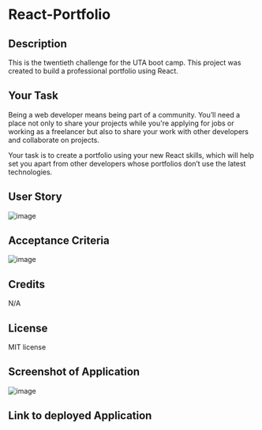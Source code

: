 # React-Portfolio

## Description
This is the twentieth challenge for the UTA boot camp. This project was created to build a professional portfolio using React.

## Your Task
Being a web developer means being part of a community. You’ll need a place not only to share your projects while you're applying for jobs or working as a freelancer but also to share your work with other developers and collaborate on projects.

Your task is to create a portfolio using your new React skills, which will help set you apart from other developers whose portfolios don’t use the latest technologies.

## User Story 
![image](https://github.com/Jaek23/React-Portfolio/assets/141678374/da956be5-1163-4010-8979-62d80bc508d6)

## Acceptance Criteria 
![image](https://github.com/Jaek23/React-Portfolio/assets/141678374/19898d0e-aeec-41b5-bd93-eda5089d2d76)

## Credits 
N/A

## License 
MIT license 

## Screenshot of Application 
![image](https://github.com/Jaek23/React-Portfolio/assets/141678374/d6b32824-d0b2-4b4d-9888-64896b8ad004)

## Link to deployed Application 


